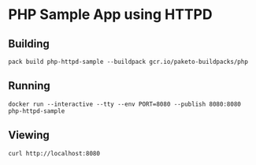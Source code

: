 # PHP Sample App using HTTPD

## Building

`pack build php-httpd-sample --buildpack gcr.io/paketo-buildpacks/php`

## Running

`docker run --interactive --tty --env PORT=8080 --publish 8080:8080 php-httpd-sample`

## Viewing

`curl http://localhost:8080`

